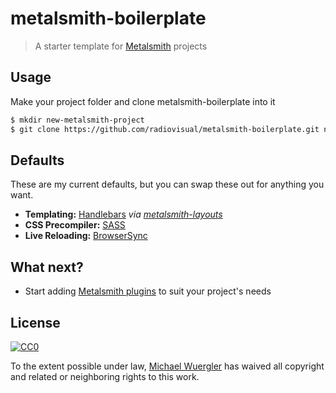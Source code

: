 # metalsmith-boilerplate
> A starter template for [Metalsmith](https://github.com/segmentio/metalsmith) projects


## Usage

Make your project folder and clone metalsmith-boilerplate into it

```sh
$ mkdir new-metalsmith-project
$ git clone https://github.com/radiovisual/metalsmith-boilerplate.git new-metalsmith-project
```

## Defaults

These are my current defaults, but you can swap these out for anything you want.

- **Templating:** [Handlebars](http://handlebarsjs.com/) *via [metalsmith-layouts](https://github.com/superwolff/metalsmith-layouts)*
- **CSS Precompiler:** [SASS](https://github.com/stevenschobert/metalsmith-sass)
- **Live Reloading:** [BrowserSync](https://github.com/mdvorscak/metalsmith-browser-sync)
  
## What next?

- Start adding [Metalsmith plugins](http://www.metalsmith.io/#the-plugins) to suit your project's needs

## License
 
[![CC0](http://i.creativecommons.org/p/zero/1.0/88x31.png)](http://creativecommons.org/publicdomain/zero/1.0/)

To the extent possible under law, [Michael Wuergler](http://www.numetriclabs.com) has waived all copyright and related or neighboring rights to this work.


